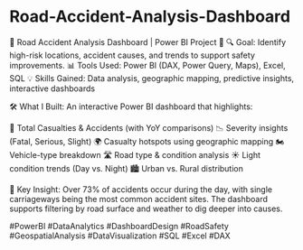# Road-Accident-Analysis-Dashboard
🚧 Road Accident Analysis Dashboard | Power BI Project 🚧
🔍 Goal: Identify high-risk locations, accident causes, and trends to support safety improvements.
📊 Tools Used: Power BI (DAX, Power Query, Maps), Excel, SQL
💡 Skills Gained: Data analysis, geographic mapping, predictive insights, interactive dashboards

🛠️ What I Built:
An interactive Power BI dashboard that highlights:

🚨 Total Casualties & Accidents (with YoY comparisons)
📉 Severity insights (Fatal, Serious, Slight)
🌍 Casualty hotspots using geographic mapping
🏍️ Vehicle-type breakdown
🛣️ Road type & condition analysis
☀️ Light condition trends (Day vs. Night)
🏙️ Urban vs. Rural distribution

📌 Key Insight: Over 73% of accidents occur during the day, with single carriageways being the most common accident sites. The dashboard supports filtering by road surface and weather to dig deeper into causes.

#PowerBI #DataAnalytics #DashboardDesign #RoadSafety #GeospatialAnalysis #DataVisualization #SQL #Excel #DAX

